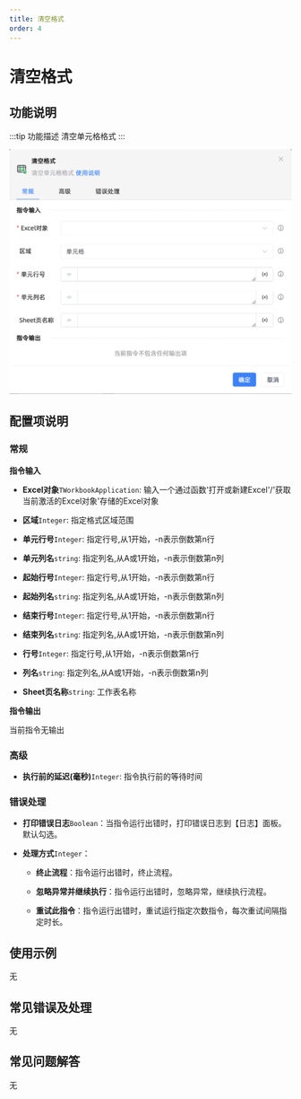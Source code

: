```yaml
---
title: 清空格式
order: 4
---
```


# 清空格式

## 功能说明

:::tip 功能描述
清空单元格格式
:::

![清空格式](../../../../assets/清空格式_command.png)

## 配置项说明

### 常规

**指令输入**

- **Excel对象**`TWorkbookApplication`: 输入一个通过函数'打开或新建Excel'/'获取当前激活的Excel对象'存储的Excel对象

- **区域**`Integer`: 指定格式区域范围

- **单元行号**`Integer`: 指定行号,从1开始，-n表示倒数第n行

- **单元列名**`string`: 指定列名,从A或1开始，-n表示倒数第n列

- **起始行号**`Integer`: 指定行号,从1开始，-n表示倒数第n行

- **起始列名**`string`: 指定列名,从A或1开始，-n表示倒数第n列

- **结束行号**`Integer`: 指定行号,从1开始，-n表示倒数第n行

- **结束列名**`string`: 指定列名,从A或1开始，-n表示倒数第n列

- **行号**`Integer`: 指定行号,从1开始，-n表示倒数第n行

- **列名**`string`: 指定列名,从A或1开始，-n表示倒数第n列

- **Sheet页名称**`string`: 工作表名称


**指令输出**

当前指令无输出

### 高级

- **执行前的延迟(毫秒)**`Integer`: 指令执行前的等待时间

### 错误处理

- **打印错误日志**`Boolean`：当指令运行出错时，打印错误日志到【日志】面板。默认勾选。

- **处理方式**`Integer`：

    - **终止流程**：指令运行出错时，终止流程。

    - **忽略异常并继续执行**：指令运行出错时，忽略异常，继续执行流程。

    - **重试此指令**：指令运行出错时，重试运行指定次数指令，每次重试间隔指定时长。

## 使用示例
无

## 常见错误及处理

无

## 常见问题解答

无

